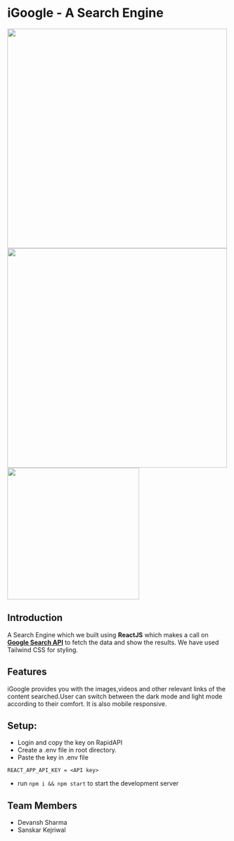 # iGoogle - A Search Engine

<img src="https://i.imgur.com/mwXmABk.png" width="500px" height="auto" />
<img src="https://i.imgur.com/A6Tgvw9.png" width="500px" height="auto" />
<img src="https://i.imgur.com/GzUuIJb.png" width="300px" height="auto" />

## Introduction
A Search Engine which we built using **ReactJS** which makes a call on [**Google Search API**](https://rapidapi.com/apigeek/api/google-search3/) to fetch the data and show the results. We have used Tailwind CSS for styling.

## Features
iGoogle provides you with the images,videos and other relevant links of the content searched.User can switch between the dark mode and light mode according to their comfort. It is also mobile responsive.

## Setup:
- Login and copy the key on RapidAPI
- Create a .env file in root directory.
- Paste the key in .env file
```
REACT_APP_API_KEY = <API key>
```
- run ```npm i && npm start``` to start the development server

## Team Members
- Devansh Sharma
- Sanskar Kejriwal
